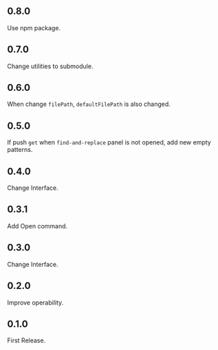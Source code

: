 ## 0.8.0

Use npm package.

## 0.7.0

Change utilities to submodule.

## 0.6.0

When change `filePath`, `defaultFilePath` is also changed.

## 0.5.0

If push `get` when `find-and-replace` panel is not opened, add new empty patterns.

## 0.4.0

Change Interface.

## 0.3.1

Add Open command.

## 0.3.0

Change Interface.

## 0.2.0

Improve operability.

## 0.1.0

First Release.
